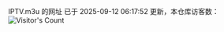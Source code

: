 IPTV.m3u 的网址 已于 2025-09-12 06:17:52 更新，本仓库访客数：![Visitor's Count](https://profile-counter.glitch.me/hero1898_tv/count.svg)
